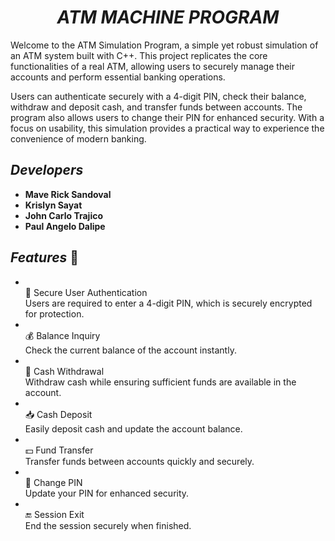 <h1 align="center"> <em><strong>ATM MACHINE PROGRAM</strong></em> </h1>

Welcome to the ATM Simulation Program, a simple yet robust simulation of an ATM system built with C++. This project replicates the core functionalities of a real ATM, allowing users to securely manage their accounts and perform essential banking operations.
  
Users can authenticate securely with a 4-digit PIN, check their balance, withdraw and deposit cash, and transfer funds between accounts. The program also allows users to change their PIN for enhanced security. With a focus on usability, this simulation provides a practical way to experience the convenience of modern banking.

## _Developers_ 
<ul>
    <li><strong>Mave Rick Sandoval</strong></li>
    <li><strong>Krislyn Sayat</strong></li>
    <li><strong>John Carlo Trajico</strong></li>
    <li><strong>Paul Angelo Dalipe</strong></li>
</ul>

## _Features_ 🎉
<ul>
  <li><br>🔐 Secure User Authentication</li> 
      Users are required to enter a 4-digit PIN, which is securely encrypted for protection.
  
  <li><br>💰 Balance Inquiry</li> 
      Check the current balance of the account instantly.

  <li><br>💸 Cash Withdrawal</li>
      Withdraw cash while ensuring sufficient funds are available in the account.

  <li><br>📥 Cash Deposit</li>
      Easily deposit cash and update the account balance.

  <li><br>💵 Fund Transfer</li>
      Transfer funds between accounts quickly and securely.

  <li><br>🔑 Change PIN</li>
      Update your PIN for enhanced security.

  <li><br>🔚 Session Exit</li>
      End the session securely when finished.
  </ul>
